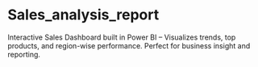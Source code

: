 # Sales_analysis_report
Interactive Sales Dashboard built in Power BI – Visualizes trends, top products, and region-wise performance. Perfect for business insight and reporting.

